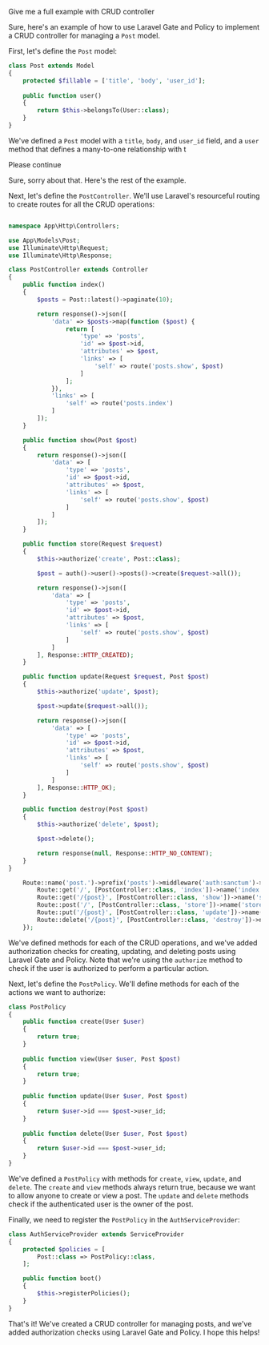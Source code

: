 Give me a full example with CRUD controller

Sure, here's an example of how to use Laravel Gate and Policy to implement a CRUD controller for managing a `Post` model.

First, let's define the `Post` model:

```php
class Post extends Model
{
    protected $fillable = ['title', 'body', 'user_id'];
    
    public function user()
    {
        return $this->belongsTo(User::class);
    }
}

```

We've defined a `Post` model with a `title`, `body`, and `user_id` field, and a `user` method that defines a many-to-one relationship with t


Please continue

Sure, sorry about that. Here's the rest of the example.

Next, let's define the `PostController`. We'll use Laravel's resourceful routing to create routes for all the CRUD operations:

```php

namespace App\Http\Controllers;

use App\Models\Post;
use Illuminate\Http\Request;
use Illuminate\Http\Response;

class PostController extends Controller
{
    public function index()
    {
        $posts = Post::latest()->paginate(10);

        return response()->json([
            'data' => $posts->map(function ($post) {
                return [
                    'type' => 'posts',
                    'id' => $post->id,
                    'attributes' => $post,
                    'links' => [
                        'self' => route('posts.show', $post)
                    ]
                ];
            }),
            'links' => [
                'self' => route('posts.index')
            ]
        ]);
    }

    public function show(Post $post)
    {
        return response()->json([
            'data' => [
                'type' => 'posts',
                'id' => $post->id,
                'attributes' => $post,
                'links' => [
                    'self' => route('posts.show', $post)
                ]
            ]
        ]);
    }

    public function store(Request $request)
    {
        $this->authorize('create', Post::class);

        $post = auth()->user()->posts()->create($request->all());

        return response()->json([
            'data' => [
                'type' => 'posts',
                'id' => $post->id,
                'attributes' => $post,
                'links' => [
                    'self' => route('posts.show', $post)
                ]
            ]
        ], Response::HTTP_CREATED);
    }

    public function update(Request $request, Post $post)
    {
        $this->authorize('update', $post);

        $post->update($request->all());

        return response()->json([
            'data' => [
                'type' => 'posts',
                'id' => $post->id,
                'attributes' => $post,
                'links' => [
                    'self' => route('posts.show', $post)
                ]
            ]
        ], Response::HTTP_OK);
    }

    public function destroy(Post $post)
    {
        $this->authorize('delete', $post);

        $post->delete();

        return response(null, Response::HTTP_NO_CONTENT);
    }
}

```
```php
    Route::name('post.')->prefix('posts')->middleware('auth:sanctum')->group(function () {
        Route::get('/', [PostController::class, 'index'])->name('index');
        Route::get('/{post}', [PostController::class, 'show'])->name('show');
        Route::post('/', [PostController::class, 'store'])->name('store');
        Route::put('/{post}', [PostController::class, 'update'])->name('update');
        Route::delete('/{post}', [PostController::class, 'destroy'])->name('destroy');
    });
```

We've defined methods for each of the CRUD operations, and we've added authorization checks for creating, updating, and deleting posts using Laravel Gate and Policy. Note that we're using the `authorize` method to check if the user is authorized to perform a particular action.

Next, let's define the `PostPolicy`. We'll define methods for each of the actions we want to authorize:

```php
class PostPolicy
{
    public function create(User $user)
    {
        return true;
    }
    
    public function view(User $user, Post $post)
    {
        return true;
    }
    
    public function update(User $user, Post $post)
    {
        return $user->id === $post->user_id;
    }
    
    public function delete(User $user, Post $post)
    {
        return $user->id === $post->user_id;
    }
}

```

We've defined a `PostPolicy` with methods for `create`, `view`, `update`, and `delete`. The `create` and `view` methods always return true, because we want to allow anyone to create or view a post. The `update` and `delete` methods check if the authenticated user is the owner of the post.

Finally, we need to register the `PostPolicy` in the `AuthServiceProvider`:

```php
class AuthServiceProvider extends ServiceProvider
{
    protected $policies = [
        Post::class => PostPolicy::class,
    ];

    public function boot()
    {
        $this->registerPolicies();
    }
}

```

That's it! We've created a CRUD controller for managing posts, and we've added authorization checks using Laravel Gate and Policy. I hope this helps!
